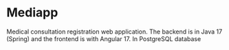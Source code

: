 # Mediapp
Medical consultation registration web application. The backend is in Java 17 (Spring) and the frontend is with Angular 17. In PostgreSQL database